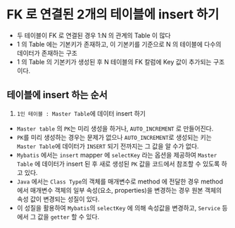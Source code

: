 # FK 로 연결된 2개의 테이블에 insert 하기
- 두 테이블이 FK 로 연결된 경우 1:N 의 관계의 Table 이 많다
- 1 의 Table 에는 기본키가 존재하고, 이 기본키를 기준으로 N 의 테이블에 다수의 데이터가 존재하는 구조
- 1 의 Table 의 기본키가 생성된 후 N 테이블의 FK 칼럼에 Key 값이 추가되는 구조이다.

## 테이블에 insert 하는 순서
1. `1인 테이블 : Master Table`에 데이터 insert 하기
- `Master table` 의 `PK`는 미리 생성을 하거나, `AUTO_INCREMENT` 로 만들어진다.
- `PK`를 미리 생성하는 경우는 문제가 없으나 `AUTO_INCREMENT`로 생성되는 키는 `Master Table`에 데이터가 `INSERT` 되기 전까지는 그 값을 알 수가 없다.
- `Mybatis` 에서는 `insert` mapper 에 `selectKey` 라는 옵션을 제공하여 `Master Table` 에 데이터가 insert 된 후 새로 생성된 `PK` 값을 코드에서 참조할 수 있도록 하고 있다.
- `Java` 에서는 `Class Type`의 객체를 매개변수로 method 에 전달한 경우 method 에서 매개변수 객체의 일부 속성(요소, properties)을 변경하는 경우 원본 객체의 속성 값이 변경되는 성질이 있다.
- 이 성질을 활용하여 `Mybatis`의 `selectKey` 에 의해 속성값을 변경하고, `Service` 등에서 그 값을 `getter` 할 수 있다.